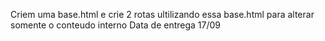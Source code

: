 Criem uma base.html 
e crie 2 rotas ultilizando essa base.html para alterar somente o conteudo
interno 
Data de entrega 17/09